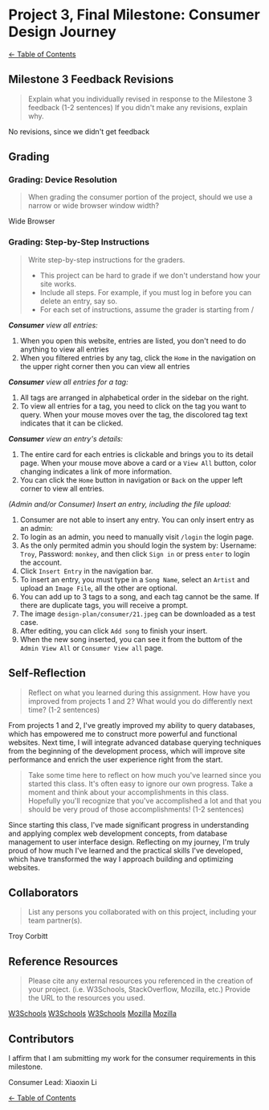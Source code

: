 # Project 3, Final Milestone: **Consumer** Design Journey

[← Table of Contents](../design-journey.md)


## Milestone 3 Feedback Revisions
> Explain what you individually revised in response to the Milestone 3 feedback (1-2 sentences)
> If you didn't make any revisions, explain why.

No revisions, since we didn't get feedback


## Grading

### Grading: Device Resolution
> When grading the consumer portion of the project, should we use a narrow or wide browser window width?

Wide Browser


### Grading: Step-by-Step Instructions
> Write step-by-step instructions for the graders.
>
> - This project can be hard to grade if we don't understand how your site works.
> - Include all steps. For example, if you must log in before you can delete an entry, say so.
> - For each set of instructions, assume the grader is starting from /

_**Consumer** view all entries:_

1. When you open this website, entries are listed, you don't need to do anything to view all entries
2. When you filtered entries by any tag, click the `Home` in the navigation on the upper right corner then you can view all entries

_**Consumer** view all entries for a tag:_

1. All tags are arranged in alphabetical order in the sidebar on the right.
2. To view all entries for a tag, you need to click on the tag you want to query. When your mouse moves over the tag, the discolored tag text indicates that it can be clicked.

_**Consumer** view an entry's details:_

1. The entire card for each entries is clickable and brings you to its detail page. When your mouse move above a card or a `View All` button, color changing indicates a link of more information.
2. You can click the `Home` button in navigation or `Back` on the upper left corner to view all entries.

_(Admin and/or Consumer) Insert an entry, including the file upload:_

1. Consumer are not able to insert any entry. You can only insert entry as an admin:
2. To login as an admin, you need to manually visit `/login` the login page.
3. As the only permited admin you should login the system by: Username: `Troy`, Password: `monkey`, and then click `Sign in` or press `enter` to login the account.
4. Click `Insert Entry` in the navigation bar.
6. To insert an entry, you must type in a `Song Name`, select an `Artist` and upload an `Image File`, all the other are optional.
7. You can add up to 3 tags to a song, and each tag cannot be the same. If there are duplicate tags, you will receive a prompt.
8. The image `design-plan/consumer/21.jpeg` can be downloaded as a test case.
9.  After editing, you can click `Add song` to finish your insert.
10. When the new song inserted, you can see it from the buttom of the `Admin View All` or `Consumer View all` page.


## Self-Reflection
> Reflect on what you learned during this assignment.
> How have you improved from projects 1 and 2?
> What would you do differently next time? (1-2 sentences)

From projects 1 and 2, I've greatly improved my ability to query databases, which has empowered me to construct more powerful and functional websites. Next time, I will integrate advanced database querying techniques from the beginning of the development process, which will improve site performance and enrich the user experience right from the start.


> Take some time here to reflect on how much you've learned since you started this class. It's often easy to ignore our own progress. Take a moment and think about your accomplishments in this class. Hopefully you'll recognize that you've accomplished a lot and that you should be very proud of those accomplishments! (1-2 sentences)

Since starting this class, I've made significant progress in understanding and applying complex web development concepts, from database management to user interface design. Reflecting on my journey, I'm truly proud of how much I've learned and the practical skills I've developed, which have transformed the way I approach building and optimizing websites.


## Collaborators
> List any persons you collaborated with on this project, including your team partner(s).

Troy Corbitt


## Reference Resources
> Please cite any external resources you referenced in the creation of your project.
> (i.e. W3Schools, StackOverflow, Mozilla, etc.)
> Provide the URL to the resources you used.

[W3Schools](https://www.w3schools.com/charsets/ref_utf_arrows.asp)
[W3Schools](https://www.w3schools.com/css/css_link.asp)
[W3Schools](https://www.w3schools.com/sql/sql_where.asp)
[Mozilla](https://developer.mozilla.org/en-US/docs/Web/HTML/Attributes/accept)
[Mozilla](https://developer.mozilla.org/en-US/docs/Web/HTML/Element/option)


## Contributors

I affirm that I am submitting my work for the consumer requirements in this milestone.

Consumer Lead: Xiaoxin Li


[← Table of Contents](../design-journey.md)

